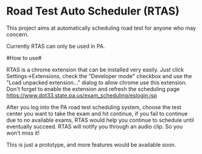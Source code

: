 Road Test Auto Scheduler (RTAS)
===========

This project aims at automatically scheduling road test for anyone who may concern. 

Currently RTAS can only be used in PA. 

#How to use#

RTAS is a chrome extension that can be installed very easily. Just click Settings->Extensions, check the "Developer mode" checkbox and use the "Load unpacked extension..." dialog to allow chrome use this extension. Don't forget to enable the extension and refresh the scheduling page https://www.dot33.state.pa.us/exam_scheduling/eslogin.jsp

After you log into the PA road test scheduling system, choose the test center you want to take the exam and hit continue, if you fail to continue due to no available exams, RTAS would help you continue to schedule until eventually succeed. RTAS will notify you through an audio clip. So you won't miss it!

This is just a prototype, and more features would be available soon. 